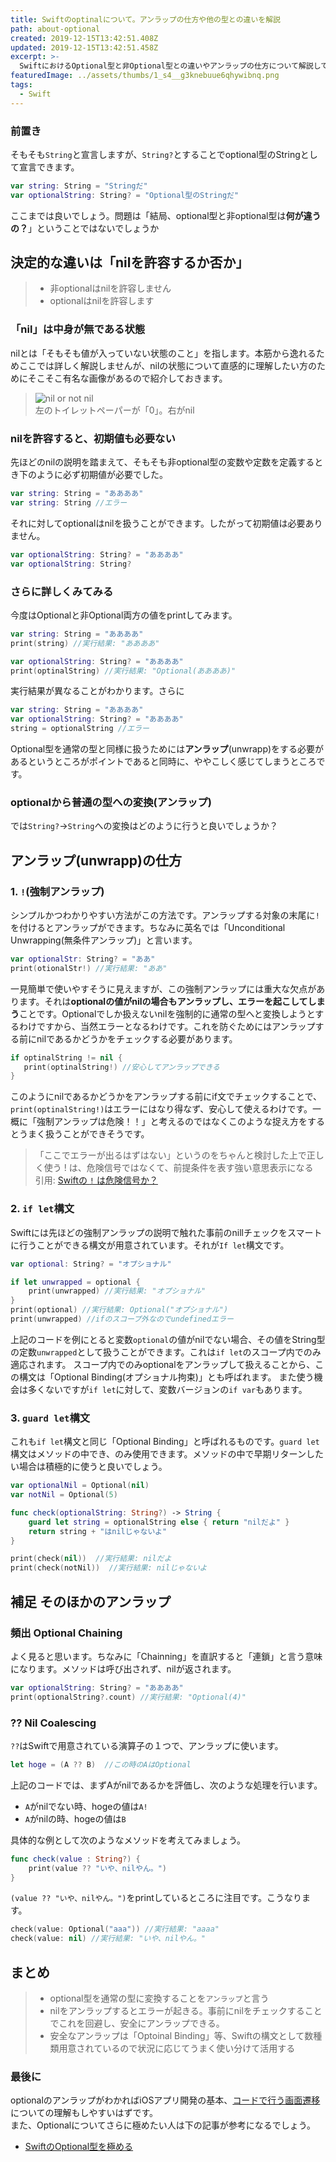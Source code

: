 ```yaml
---
title: Swiftのoptinalについて。アンラップの仕方や他の型との違いを解説
path: about-optional
created: 2019-12-15T13:42:51.408Z
updated: 2019-12-15T13:42:51.458Z
excerpt: >-
  SwiftにおけるOptional型と非Optional型との違いやアンラップの仕方について解説しているよ。Optionalはアプリ開発においても使うことになるから是非抑えて欲しいよ
featuredImage: ../assets/thumbs/1_s4__g3knebuue6qhywibnq.png
tags:
  - Swift
---
```

### 前置き

そもそも`String`と宣言しますが、`String?`とすることでoptional型のStringとして宣言できます。

```swift
var string: String = "Stringだ"
var optionalString: String? = "Optional型のStringだ"
```

ここまでは良いでしょう。問題は「結局、optional型と非optional型は**何が違うの？**」ということではないでしょうか

## 決定的な違いは「nilを許容するか否か」

> * 非optionalはnilを許容しません
> * optionalはnilを許容します

### 「nil」は中身が無である状態

nilとは「そもそも値が入っていない状態のこと」を指します。本筋から逸れるためここでは詳しく解説しませんが、nilの状態について直感的に理解したい方のためにそこそこ有名な画像があるので紹介しておきます。

> ![nil or not nil](https://image.itmedia.co.jp/nl/articles/1702/22/senegal_zeroandnull001.jpg)\
> 左のトイレットペーパーが「0」。右がnil

### nilを許容すると、初期値も必要ない

先ほどのnilの説明を踏まえて、そもそも非optional型の変数や定数を定義するとき下のように必ず初期値が必要でした。

```swift
var string: String = "ああああ"
var string: String //エラー
```

それに対してoptionalはnilを扱うことができます。したがって初期値は必要ありません。

```swift
var optionalString: String? = "ああああ"
var optionalString: String?
```

### さらに詳しくみてみる

今度はOptionalと非Optional両方の値をprintしてみます。

```swift
var string: String = "ああああ"
print(string) //実行結果: "ああああ"

var optionalString: String? = "ああああ"
print(optinalString) //実行結果: "Optional(ああああ)"
```

実行結果が異なることがわかります。さらに

```swift
var string: String = "ああああ"
var optionalString: String? = "ああああ"
string = optionalString //エラー
```

Optional型を通常の型と同様に扱うためには**アンラップ**(unwrapp)をする必要があるというところがポイントであると同時に、ややこしく感じてしまうところです。

### optionalから普通の型への変換(アンラップ)

では`String?`→`String`への変換はどのように行うと良いでしょうか？

## アンラップ(unwrapp)の仕方

### 1.  `!`(強制アンラップ)

シンプルかつわかりやすい方法がこの方法です。アンラップする対象の末尾に`!`を付けるとアンラップができます。ちなみに英名では「Unconditional Unwrapping(無条件アンラップ)」と言います。

```swift
var optionalStr: String? = "ああ"
print(otionalStr!) //実行結果: "ああ"
```

一見簡単で使いやすそうに見えますが、この強制アンラップには重大な欠点があります。それは**optionalの値がnilの場合もアンラップし、エラーを起こしてしまう**ことです。Optionalでしか扱えないnilを強制的に通常の型へと変換しようとするわけですから、当然エラーとなるわけです。これを防ぐためにはアンラップする前にnilであるかどうかをチェックする必要があります。

```swift
if optinalString != nil {
   print(optinalString!) //安心してアンラップできる
}
```

このようにnilであるかどうかをアンラップする前にif文でチェックすることで、`print(optinalString!)`はエラーにはなり得なず、安心して使えるわけです。一概に「強制アンラップは危険！！」と考えるのではなくこのような捉え方をするとうまく扱うことができそうです。

> 「ここでエラーが出るはずはない」というのをちゃんと検討した上で正しく使う ! は、危険信号ではなくて、前提条件を表す強い意思表示になる\
> 引用: [Swiftの `!` は危険信号か？](https://qiita.com/hironytic/items/0ca33b2c0415cdd38aff)

### 2. `if let`構文

Swiftには先ほどの強制アンラップの説明で触れた事前のnillチェックをスマートに行うことができる構文が用意されています。それが`If let`構文です。

```swift
var optional: String? = "オプショナル"

if let unwrapped = optional {
    print(unwrapped) //実行結果: "オプショナル"
}
print(optional) //実行結果: Optional("オプショナル")
print(unwrapped) //ifのスコープ外なのでundefinedエラー
```

上記のコードを例にとると変数`optional`の値がnilでない場合、その値をString型の定数`unwrapped`として扱うことができます。これは`if let`のスコープ内でのみ適応されます。  スコープ内でのみoptionalをアンラップして扱えることから、この構文は「Optional Binding(オプショナル拘束)」とも呼ばれます。 また使う機会は多くないですが`if let`に対して、変数バージョンの`if var`もあります。

### 3. `guard let`構文

これも`if let`構文と同じ「Optional Binding」と呼ばれるものです。`guard let`構文はメソッドの中でき、のみ使用できます。メソッドの中で早期リターンしたい場合は積極的に使うと良いでしょう。

```swift
var optionalNil = Optional(nil)
var notNil = Optional(5)

func check(optionalString: String?) -> String {
    guard let string = optionalString else { return "nilだよ" }
    return string + "はnilじゃないよ"
}
```

```swift
print(check(nil))  //実行結果: nilだよ
print(check(notNil))  //実行結果: nilじゃないよ
```

## 補足 そのほかのアンラップ

### 頻出 Optional Chaining

よく見ると思います。ちなみに「Chainning」を直訳すると「連鎖」と言う意味になります。メソッドは呼び出されず、nilが返されます。

```swift
var optionalString: String? = "ああああ"
print(optionalString?.count) //実行結果: "Optional(4)"
```

### ?? Nil Coalescing

`??`はSwiftで用意されている演算子の１つで、アンラップに使います。

```swift
let hoge = (A ?? B)  //この時のAはOptional
```

上記のコードでは、まずAがnilであるかを評価し、次のような処理を行います。

* `A`がnilでない時、hogeの値は`A!`
* `A`がnilの時、hogeの値は`B`

具体的な例として次のようなメソッドを考えてみましょう。

```swift
func check(value : String?) {
    print(value ?? "いや、nilやん。")
}
```

`(value ?? "いや、nilやん。")`をprintしているところに注目です。こうなります。

```swift
check(value: Optional("aaa")) //実行結果: "aaaa"
check(value: nil) //実行結果: "いや、nilやん。"
```

## まとめ

> * optional型を通常の型に変換することを`アンラップ`と言う
> * nilをアンラップするとエラーが起きる。事前にnilをチェックすることでこれを回避し、安全にアンラップできる。
> * 安全なアンラップは「Optoinal Binding」等、Swiftの構文として数種類用意されているので状況に応じてうまく使い分けて活用する

### 最後に

optionalのアンラップがわかればiOSアプリ開発の基本、[コードで行う画面遷移](#)についての理解もしやすいはずです。\
また、Optionalについてさらに極めたい人は下の記事が参考になるでしょう。

* [SwiftのOptional型を極める](https://qiita.com/koher/items/c6f446bad54442a28bf4)
